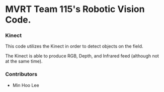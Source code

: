 # MVRT Team 115's Robotic Vision Code.

### Kinect
This code utilizes the Kinect in order to detect objects on the field.

The Kinect is able to produce RGB, Depth, and Infrared feed (although not at the same time).

### Contributors
- Min Hoo Lee

